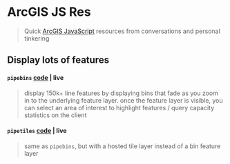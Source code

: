 # ArcGIS JS Res
> Quick [ArcGIS JavaScript](https://developers.arcgis.com/javascript/) resources from conversations and personal tinkering

## Display lots of features

#### `pipebins` [code](/pipebins.html) | live

> display 150k+ line features by displaying bins that fade as you zoom in to the underlying feature layer. once the feature layer is visible, you can select an area of interest to highlight features / query capacity statistics on the client

#### `pipetiles` [code](/pipetiles.html) | live

> same as `pipebins`, but with a hosted tile layer instead of a bin feature layer